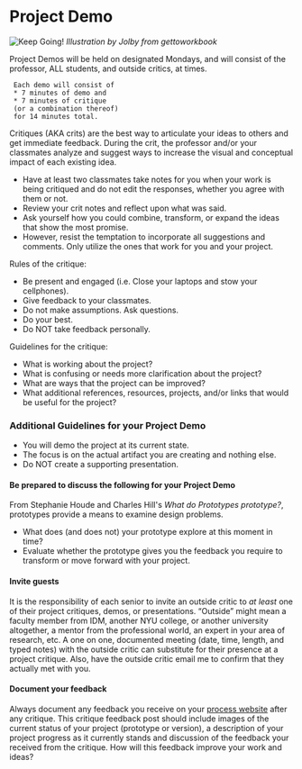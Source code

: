 # Project Demo

![Keep Going!](http://teaching.polishedsolid.com/images/gettoworkbook_keep_going.png) _Illustration by Jolby from gettoworkbook_

Project Demos will be held on designated Mondays, and will consist of the professor, ALL students, and outside critics, at times.

```text
 Each demo will consist of 
 * 7 minutes of demo and 
 * 7 minutes of critique 
 (or a combination thereof)
 for 14 minutes total. 
```

Critiques \(AKA crits\) are the best way to articulate your ideas to others and get immediate feedback. During the crit, the professor and/or your classmates analyze and suggest ways to increase the visual and conceptual impact of each existing idea.

* Have at least two classmates take notes for you when your work is being critiqued and do not edit the responses, whether you agree with them or not. 
* Review your crit notes and reflect upon what was said.
* Ask yourself how you could combine, transform, or expand the ideas that show the most promise. 
* However, resist the temptation to incorporate all suggestions and comments. Only utilize the ones that work for you and your project. 

Rules of the critique:

* Be present and engaged \(i.e. Close your laptops and stow your cellphones\).
* Give feedback to your classmates. 
* Do not make assumptions. Ask questions.
* Do your best.
* Do NOT take feedback personally.

Guidelines for the critique:

* What is working about the project?
* What is confusing or needs more clarification about the project?
* What are ways that the project can be improved?
* What additional references, resources, projects, and/or links that would be useful for the project?

### Additional Guidelines for your Project Demo

* You will demo the project at its current state.
* The focus is on the actual artifact you are creating and nothing else.
* Do NOT create a supporting presentation.

#### Be prepared to discuss the following for your Project Demo

From Stephanie Houde and Charles Hill's _What do Prototypes prototype?_, prototypes provide a means to examine design problems.

* What does \(and does not\) your prototype explore at this moment in time?
* Evaluate whether the prototype gives you the feedback you require to transform or move forward with your project.

#### Invite guests

It is the responsibility of each senior to invite an outside critic to _at least_ one of their project critiques, demos, or presentations. “Outside” might mean a faculty member from IDM, another NYU college, or another university altogether, a mentor from the professional world, an expert in your area of research, etc. A one on one, documented meeting \(date, time, length, and typed notes\) with the outside critic can substitute for their presence at a project critique. Also, have the outside critic email me to confirm that they actually met with you.

#### Document your feedback

Always document any feedback you receive on your [process website](website.md) after any critique. This critique feedback post should include images of the current status of your project \(prototype or version\), a description of your project progress as it currently stands and discussion of the feedback your received from the critique. How will this feedback improve your work and ideas?

